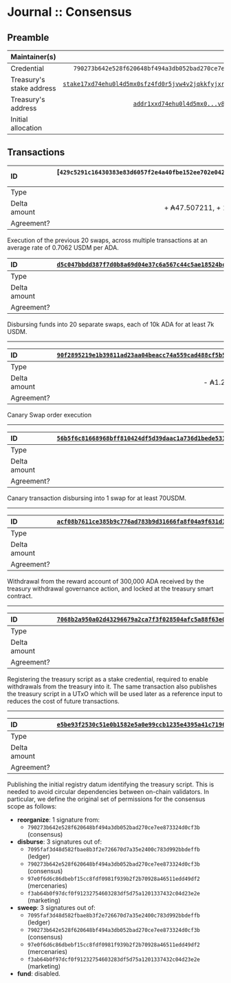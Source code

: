 # Journal :: Consensus

## Preamble

| Maintainer(s)            |                                                 [Arnaud Bailly][] |
| :----------------------- | ----------------------------------------------------------------: |
| Credential               |        `790273b642e528f620648bf494a3db052bad270ce7ee873324d0cf3b` |
| Treasury's stake address | [`stake17xd74ehu0l4d5mx0sfz4fd0r5jvw4v2jqkkfyjxrlwvnkhccrqj9l`][] |
| Treasury's address       |                     [`addr1xxd74ehu0l4d5mx0...v87ue8d0sn774ak`][] |
| Initial allocation       |                                                          ₳300,000 |

## Transactions

| ID           | [`429c5291c16430383e83d6057f2e4a40fbe152ee702e042ce728ef1cd24bb358 + others`][] |
|:-------------|--------------------------------------------------------------------------------:|
| Type         |                                                                             N/A |
| Delta amount |                                                 + ₳47.507211, + 141,258.93 USDM |
| Agreement?   |                                                                             N/A |

Execution of the previous 20 swaps, across multiple transactions at an average rate of 0.7062 USDM per ADA.

| ID           | [`d5c047bbdd387f7d0b8a69d04e37c6a567c44c5ae18524bc1de55eacd69c8068`][] |
|:-------------|-----------------------------------------------------------------------:|
| Type         |                                                               disburse |
| Delta amount |                                                             - ₳200,000 |
| Agreement?   |                                                                    N/A |

Disbursing funds into 20 separate swaps, each of 10k ADA for at least 7k USDM.

---

| ID           | [`90f2895219e1b39811ad23aa04beacc74a559cad488cf5b55ec559214422686b`][] |
|:-------------|-----------------------------------------------------------------------:|
| Type         |                                                                    N/A |
| Delta amount |                                                  - ₳1.28 ; +73.51 USDM |
| Agreement?   |                                                                    N/A |

Canary Swap order execution

---

| ID           | [`56b5f6c81668968bff810424df5d39daac1a736d1bede531778f408ac076fe7c`][] |
|:-------------|-----------------------------------------------------------------------:|
| Type         |                                                               disburse |
| Delta amount |                                                                 - ₳100 |
| Agreement?   |                                                                    N/A |

Canary transaction disbursing into 1 swap for at least 70USDM.

---

| ID           | [`acf08b7611ce385b9c776ad783b9d31666fa8f04a9f631d161537d52da6c7b62`][] |
|:-------------|-----------------------------------------------------------------------:|
| Type         |                                                             initialize |
| Delta amount |                                                             + ₳300,000 |
| Agreement?   |                                                                    N/A |

Withdrawal from the reward account of 300,000 ADA received by the treasury withdrawal governance action, and locked at the treasury smart contract.

---

| ID           | [`7068b2a950a02d43296679a2ca7f3f028504afc5a88f63e002ee09b733c533d9`][] |
|:-------------|-----------------------------------------------------------------------:|
| Type         |                                                           `initialize` |
| Delta amount |                                                                      0 |
| Agreement?   |                                                                    N/A |

Registering the treasury script as a stake credential, required to enable withdrawals from the treasury into it. The same transaction also publishes the treasury script in a UTxO which will be used later as a reference input to reduces the cost of future transactions.

---

| ID           | [`e5be93f2530c51e0b1582e5a0e99ccb1235e4395a41c7196d06c4daea3eafe66`][] |
| :----------- | ---------------------------------------------------------------------: |
| Type         |                                                              `publish` |
| Delta amount |                                                                      0 |
| Agreement?   |                                                                    N/A |

Publishing the initial registry datum identifying the treasury script. This is needed to avoid circular dependencies between on-chain validators. In particular, we define the original set of permissions for the consensus scope as follows:

- **reorganize**: 1 signature from:
  - `790273b642e528f620648bf494a3db052bad270ce7ee873324d0cf3b` (consensus)
- **disburse**: 3 signatures out of:
  - `7095faf3d48d582fbae8b3f2e726670d7a35e2400c783d992bbdeffb` (ledger)
  - `790273b642e528f620648bf494a3db052bad270ce7ee873324d0cf3b` (consensus)
  - `97e0f6d6c86dbebf15cc8fdf0981f939b2f2b70928a46511edd49df2` (mercenaries)
  - `f3ab64b0f97dcf0f91232754603283df5d75a1201337432c04d23e2e` (marketing)
- **sweep**: 3 signatures out of:
  - `7095faf3d48d582fbae8b3f2e726670d7a35e2400c783d992bbdeffb` (ledger)
  - `790273b642e528f620648bf494a3db052bad270ce7ee873324d0cf3b` (consensus)
  - `97e0f6d6c86dbebf15cc8fdf0981f939b2f2b70928a46511edd49df2` (mercenaries)
  - `f3ab64b0f97dcf0f91232754603283df5d75a1201337432c04d23e2e` (marketing)
- **fund**: disabled.

[Arnaud Bailly]: https://github.com/abailly

<!-- TODO: use explorer.cardano.org deeplink once it supports stake addresses -->

[`stake17xd74ehu0l4d5mx0sfz4fd0r5jvw4v2jqkkfyjxrlwvnkhccrqj9l`]: https://cardanoscan.io/stakeKey/stake17xd74ehu0l4d5mx0sfz4fd0r5jvw4v2jqkkfyjxrlwvnkhccrqj9l
[`addr1xxd74ehu0l4d5mx0...v87ue8d0sn774ak`]: https://explorer.cardano.org/address/addr1xxd74ehu0l4d5mx0sfz4fd0r5jvw4v2jqkkfyjxrlwvnkhumatn0cll2mfkvlqj92j678fyca2c4ypdvjfyv87ue8d0sn774ak
[`acf08b7611ce385b9c776ad783b9d31666fa8f04a9f631d161537d52da6c7b62`]: https://explorer.cardano.org/tx/acf08b7611ce385b9c776ad783b9d31666fa8f04a9f631d161537d52da6c7b62
[`e5be93f2530c51e0b1582e5a0e99ccb1235e4395a41c7196d06c4daea3eafe66`]: https://explorer.cardano.org/tx/e5be93f2530c51e0b1582e5a0e99ccb1235e4395a41c7196d06c4daea3eafe66
[`7068b2a950a02d43296679a2ca7f3f028504afc5a88f63e002ee09b733c533d9`]: https://explorer.cardano.org/tx/7068b2a950a02d43296679a2ca7f3f028504afc5a88f63e002ee09b733c533d9
[`56b5f6c81668968bff810424df5d39daac1a736d1bede531778f408ac076fe7c`]: https://explorer.cardano.org/tx/56b5f6c81668968bff810424df5d39daac1a736d1bede531778f408ac076fe7c
[`90f2895219e1b39811ad23aa04beacc74a559cad488cf5b55ec559214422686b`]: https://explorer.cardano.org/tx/90f2895219e1b39811ad23aa04beacc74a559cad488cf5b55ec559214422686b
[`d5c047bbdd387f7d0b8a69d04e37c6a567c44c5ae18524bc1de55eacd69c8068`]: https://explorer.cardano.org/tx/d5c047bbdd387f7d0b8a69d04e37c6a567c44c5ae18524bc1de55eacd69c8068
[`429c5291c16430383e83d6057f2e4a40fbe152ee702e042ce728ef1cd24bb358`]: https://explorer.cardano.org/tx/429c5291c16430383e83d6057f2e4a40fbe152ee702e042ce728ef1cd24bb358
